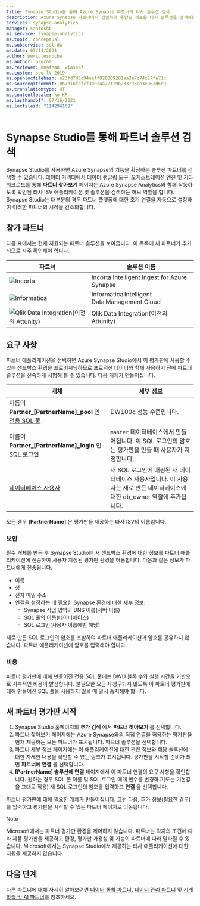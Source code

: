 ```yaml
---
title: Synapse Studio를 통해 Azure Synapse 파트너의 타사 솔루션 검색
description: Azure Synapse 파트너에서 긴밀하게 통합된 새로운 타사 솔루션을 검색하는 방법을 알아봅니다.
services: synapse-analytics
manager: santoshb
ms.service: synapse-analytics
ms.topic: conceptual
ms.subservice: sql-dw
ms.date: 07/14/2021
author: periclesrocha
ms.author: procha
ms.reviewer: omafnan, wiassaf
ms.custom: seo-lt-2019
ms.openlocfilehash: e23fd7d6c94eeff926009281aa3a7c74c17fa71c
ms.sourcegitcommit: 8b7d16fefcf3d024a72119b233733cb3e962d6d9
ms.translationtype: HT
ms.contentlocale: ko-KR
ms.lasthandoff: 07/16/2021
ms.locfileid: "114294169"
---
```

# <a name="discover-partner-solutions-through-synapse-studio"></a>Synapse Studio를 통해 파트너 솔루션 검색

Synapse Studio를 사용하면 Azure Synapse의 기능을 확장하는 솔루션 파트너를 검색할 수 있습니다. 데이터 커넥터에서 데이터 랭글링 도구, 오케스트레이션 엔진 및 기타 워크로드를 통해 **파트너 찾아보기** 페이지는 Azure Synapse Analytics와 함께 작동하도록 확인된 타사 ISV 애플리케이션 및 솔루션을 검색하는 허브 역할을 합니다. Synapse Studio는 대부분의 경우 파트너 플랫폼에 대한 초기 연결을 자동으로 설정하여 이러한 파트너의 시작을 간소화합니다.

## <a name="participating-partners"></a>참가 파트너
다음 표에서는 현재 지원되는 파트너 솔루션을 보여줍니다. 이 목록에 새 파트너가 추가되므로 자주 확인해야 합니다. 

| 파트너 | 솔루션 이름 |
| ------- | ------------- |
| ![Incorta](./media/sql-data-warehouse-partner-data-integration/incorta-logo.png) | Incorta Intelligent Ingest for Azure Synapse |
| ![Informatica](./media/sql-data-warehouse-partner-data-integration/informatica_logo.png) | Informatica Intelligent Data Management Cloud |
| ![Qlik Data Integration(이전의 Attunity)](./media/sql-data-warehouse-partner-business-intelligence/qlik_logo.png) | Qlik Data Integration(이전의 Attunity) |

## <a name="requirements"></a>요구 사항
파트너 애플리케이션을 선택하면 Azure Synapse Studio에서 이 평가판에 사용할 수 있는 샌드박스 환경을 프로비저닝하므로 프로덕션 데이터와 함께 사용하기 전에 파트너 솔루션을 신속하게 시험해 볼 수 있습니다. 다음 개체가 만들어집니다. 

|  개체  |    세부 정보    |
| -------- | ------------- |
| 이름이 **Partner_[PartnerName]_pool** 인 [전용 SQL 풀](./sql-data-warehouse-overview-what-is.md) | DW100c 성능 수준입니다. |
| 이름이 **Partner_[PartnerName]_login** 인 [SQL 로그인](/sql/relational-databases/security/authentication-access/principals-database-engine#sa-login) | `master` 데이터베이스에서 만들어집니다. 이 SQL 로그인의 암호는 평가판을 만들 때 사용자가 지정합니다.|
| [데이터베이스 사용자](../../azure-sql/database/logins-create-manage.md?bc=%2fazure%2fsynapse-analytics%2fsql-data-warehouse%2fbreadcrumb%2ftoc.json&toc=%2fazure%2fsynapse-analytics%2fsql-data-warehouse%2ftoc.json) | 새 SQL 로그인에 매핑된 새 데이터베이스 사용자입니다. 이 사용자는 새로 만든 데이터베이스에 대한 db_owner 역할에 추가됩니다. |

모든 경우 **[PartnerName]** 은 평가판을 제공하는 타사 ISV의 이름입니다. 

### <a name="security"></a>보안 
필수 개체를 만든 후 Synapse Studio는 새 샌드박스 환경에 대한 정보를 파트너 애플리케이션에 전송하여 사용자 지정된 평가판 환경을 허용합니다. 다음과 같은 정보가 파트너에게 전송됩니다. 
- 이름
- 성
- 전자 메일 주소
-  연결을 설정하는 데 필요한 Synapse 환경에 대한 세부 정보:     
    - Synapse 작업 영역의 DNS 이름(서버 이름)
    - SQL 풀의 이름(데이터베이스)
    - SQL 로그인(사용자 이름에만 해당)
    
새로 만든 SQL 로그인의 암호를 포함하여 파트너 애플리케이션과 암호를 공유하지 않습니다. 파트너 애플리케이션에 암호를 입력해야 합니다.

### <a name="costs"></a>비용
파트너 평가판에 대해 만들어진 전용 SQL 풀에는 DWU 블록 수와 실행 시간을 기반으로 지속적인 비용이 발생합니다. 불필요한 요금이 청구되지 않도록 이 파트너 평가판에 대해 만들어진 SQL 풀을 사용하지 않을 때 일시 중지해야 합니다. 

## <a name="starting-a-new-partner-trial"></a>새 파트너 평가판 시작 

1) Synapse Studio 홈페이지의 **추가 검색** 에서 **파트너 찾아보기** 를 선택합니다.
2) 파트너 찾아보기 페이지에는 Azure Synapse와의 직접 연결을 허용하는 평가판을 현재 제공하는 모든 파트너가 표시됩니다. 파트너 솔루션을 선택합니다.
3) 파트너 세부 정보 페이지에는 이 애플리케이션에 대한 관련 정보와 해당 솔루션에 대한 자세한 내용을 확인할 수 있는 링크가 표시됩니다. 평가판을 시작할 준비가 되면 **파트너에 연결** 을 선택합니다.
4) **[PartnerName] 솔루션에 연결** 페이지에서 이 파트너 연결의 요구 사항을 확인합니다. 원하는 경우 SQL 풀 이름 및 SQL 로그인 매개 변수를 변경하고(또는 기본값을 그대로 적용) 새 SQL 로그인의 암호를 입력하고 **연결** 을 선택합니다.

파트너 평가판에 대해 필요한 개체가 만들어집니다. 그런 다음, 추가 정보(필요한 경우)를 입력하고 평가판을 시작할 수 있는 파트너 페이지로 이동됩니다. 

> [!NOTE]
> Microsoft에서는 파트너 평가판 환경을 제어하지 않습니다. 파트너는 각자의 조건에 따라 제품 평가판을 제공하고 환경, 평가판 가용성 및 기능이 파트너에 따라 달라질 수 있습니다. Microsoft에서는 Synapse Studio에서 제공하는 타사 애플리케이션에 대한 지원을 제공하지 않습니다. 

## <a name="next-steps"></a>다음 단계

다른 파트너에 대해 자세히 알아보려면 [데이터 통합 파트너](sql-data-warehouse-partner-data-integration.md), [데이터 관리 파트너](sql-data-warehouse-partner-data-management.md) 및 [기계 학습 및 AI 파트너](sql-data-warehouse-partner-machine-learning-ai.md)를 참조하세요.